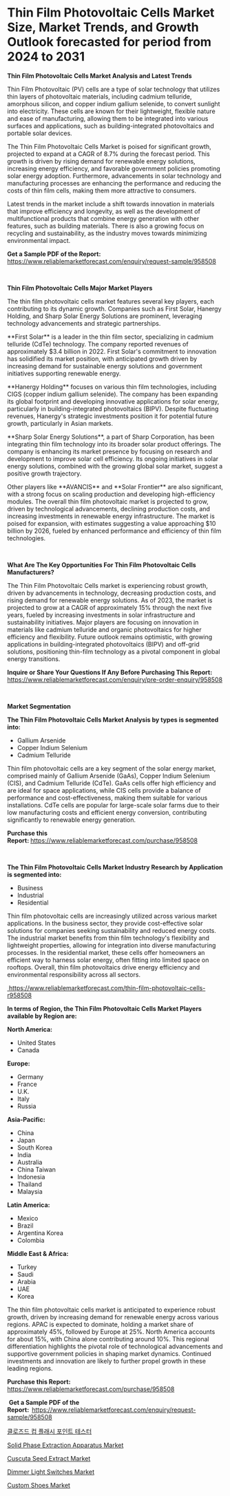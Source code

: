 <p><h1>Thin Film Photovoltaic Cells Market Size, Market Trends, and Growth Outlook forecasted for period from 2024 to 2031</h1></p><p><strong>Thin Film Photovoltaic Cells Market Analysis and Latest Trends</strong></p>
<p><p>Thin Film Photovoltaic (PV) cells are a type of solar technology that utilizes thin layers of photovoltaic materials, including cadmium telluride, amorphous silicon, and copper indium gallium selenide, to convert sunlight into electricity. These cells are known for their lightweight, flexible nature and ease of manufacturing, allowing them to be integrated into various surfaces and applications, such as building-integrated photovoltaics and portable solar devices.</p><p>The Thin Film Photovoltaic Cells Market is poised for significant growth, projected to expand at a CAGR of 8.7% during the forecast period. This growth is driven by rising demand for renewable energy solutions, increasing energy efficiency, and favorable government policies promoting solar energy adoption. Furthermore, advancements in solar technology and manufacturing processes are enhancing the performance and reducing the costs of thin film cells, making them more attractive to consumers.</p><p>Latest trends in the market include a shift towards innovation in materials that improve efficiency and longevity, as well as the development of multifunctional products that combine energy generation with other features, such as building materials. There is also a growing focus on recycling and sustainability, as the industry moves towards minimizing environmental impact.</p></p>
<p><strong>Get a Sample PDF of the Report:&nbsp;</strong> <a href="https://www.reliablemarketforecast.com/enquiry/request-sample/958508">https://www.reliablemarketforecast.com/enquiry/request-sample/958508</a></p>
<p>&nbsp;</p>
<p><strong>Thin Film Photovoltaic Cells Major Market Players</strong></p>
<p><p>The thin film photovoltaic cells market features several key players, each contributing to its dynamic growth. Companies such as First Solar, Hanergy Holding, and Sharp Solar Energy Solutions are prominent, leveraging technology advancements and strategic partnerships.</p><p>**First Solar** is a leader in the thin film sector, specializing in cadmium telluride (CdTe) technology. The company reported revenues of approximately $3.4 billion in 2022. First Solar's commitment to innovation has solidified its market position, with anticipated growth driven by increasing demand for sustainable energy solutions and government initiatives supporting renewable energy.</p><p>**Hanergy Holding** focuses on various thin film technologies, including CIGS (copper indium gallium selenide). The company has been expanding its global footprint and developing innovative applications for solar energy, particularly in building-integrated photovoltaics (BIPV). Despite fluctuating revenues, Hanergy's strategic investments position it for potential future growth, particularly in Asian markets.</p><p>**Sharp Solar Energy Solutions**, a part of Sharp Corporation, has been integrating thin film technology into its broader solar product offerings. The company is enhancing its market presence by focusing on research and development to improve solar cell efficiency. Its ongoing initiatives in solar energy solutions, combined with the growing global solar market, suggest a positive growth trajectory.</p><p>Other players like **AVANCIS** and **Solar Frontier** are also significant, with a strong focus on scaling production and developing high-efficiency modules. The overall thin film photovoltaic market is projected to grow, driven by technological advancements, declining production costs, and increasing investments in renewable energy infrastructure. The market is poised for expansion, with estimates suggesting a value approaching $10 billion by 2026, fueled by enhanced performance and efficiency of thin film technologies.</p></p>
<p>&nbsp;</p>
<p><strong>What Are The Key Opportunities For Thin Film Photovoltaic Cells Manufacturers?</strong></p>
<p><p>The Thin Film Photovoltaic Cells market is experiencing robust growth, driven by advancements in technology, decreasing production costs, and rising demand for renewable energy solutions. As of 2023, the market is projected to grow at a CAGR of approximately 15% through the next five years, fueled by increasing investments in solar infrastructure and sustainability initiatives. Major players are focusing on innovation in materials like cadmium telluride and organic photovoltaics for higher efficiency and flexibility. Future outlook remains optimistic, with growing applications in building-integrated photovoltaics (BIPV) and off-grid solutions, positioning thin-film technology as a pivotal component in global energy transitions.</p></p>
<p><strong>Inquire or Share Your Questions If Any Before Purchasing This Report:</strong> <a href="https://www.reliablemarketforecast.com/enquiry/pre-order-enquiry/958508">https://www.reliablemarketforecast.com/enquiry/pre-order-enquiry/958508</a></p>
<p>&nbsp;</p>
<p><strong>Market Segmentation</strong></p>
<p><strong>The Thin Film Photovoltaic Cells Market Analysis by types is segmented into:</strong></p>
<p><ul><li>Gallium Arsenide</li><li>Copper Indium Selenium</li><li>Cadmium Telluride</li></ul></p>
<p><p>Thin film photovoltaic cells are a key segment of the solar energy market, comprised mainly of Gallium Arsenide (GaAs), Copper Indium Selenium (CIS), and Cadmium Telluride (CdTe). GaAs cells offer high efficiency and are ideal for space applications, while CIS cells provide a balance of performance and cost-effectiveness, making them suitable for various installations. CdTe cells are popular for large-scale solar farms due to their low manufacturing costs and efficient energy conversion, contributing significantly to renewable energy generation.</p></p>
<p><strong>Purchase this Report:&nbsp;</strong><a href="https://www.reliablemarketforecast.com/purchase/958508">https://www.reliablemarketforecast.com/purchase/958508</a></p>
<p>&nbsp;</p>
<p><strong>The Thin Film Photovoltaic Cells Market Industry Research by Application is segmented into:</strong></p>
<p><ul><li>Business</li><li>Industrial</li><li>Residential</li></ul></p>
<p><p>Thin film photovoltaic cells are increasingly utilized across various market applications. In the business sector, they provide cost-effective solar solutions for companies seeking sustainability and reduced energy costs. The industrial market benefits from thin film technology's flexibility and lightweight properties, allowing for integration into diverse manufacturing processes. In the residential market, these cells offer homeowners an efficient way to harness solar energy, often fitting into limited space on rooftops. Overall, thin film photovoltaics drive energy efficiency and environmental responsibility across all sectors.</p></p>
<p><a href="https://www.reliablemarketforecast.com/thin-film-photovoltaic-cells-r958508">&nbsp;https://www.reliablemarketforecast.com/thin-film-photovoltaic-cells-r958508</a></p>
<p><strong>In terms of Region, the Thin Film Photovoltaic Cells Market Players available by Region are:</strong></p>
<p>
    <p> <strong> North America: </strong>
        <ul>
            <li>United States</li>
            <li>Canada</li>
        </ul>
        </p> 
    <p> <strong> Europe: </strong>
        <ul>
            <li>Germany</li>
            <li>France</li>
            <li>U.K.</li>
            <li>Italy</li>
            <li>Russia</li>
        </ul>
        </p> 
    <p> <strong> Asia-Pacific: </strong>
        <ul>
            <li>China</li>
            <li>Japan</li>
            <li>South Korea</li>
            <li>India</li>
            <li>Australia</li>
            <li>China Taiwan</li>
            <li>Indonesia</li>
            <li>Thailand</li>
            <li>Malaysia</li>
        </ul>
        </p> 
    <p> <strong> Latin America: </strong>
        <ul>
            <li>Mexico</li>
            <li>Brazil</li>
            <li>Argentina Korea</li>
            <li>Colombia</li>
        </ul>
        </p> 
    <p> <strong> Middle East & Africa: </strong>
        <ul>
            <li>Turkey</li>
            <li>Saudi</li>
            <li>Arabia</li>
            <li>UAE</li>
            <li>Korea</li>
        </ul>
    </p>
    </p>
<p><p>The thin film photovoltaic cells market is anticipated to experience robust growth, driven by increasing demand for renewable energy across various regions. APAC is expected to dominate, holding a market share of approximately 45%, followed by Europe at 25%. North America accounts for about 15%, with China alone contributing around 10%. This regional differentiation highlights the pivotal role of technological advancements and supportive government policies in shaping market dynamics. Continued investments and innovation are likely to further propel growth in these leading regions.</p></p>
<p><strong>Purchase this Report: </strong><a href="https://www.reliablemarketforecast.com/purchase/958508">https://www.reliablemarketforecast.com/purchase/958508</a></p>
<p>&nbsp;<strong>Get a Sample PDF of the Report:&nbsp;&nbsp;</strong><a href="https://www.reliablemarketforecast.com/enquiry/request-sample/958508">https://www.reliablemarketforecast.com/enquiry/request-sample/958508</a></p>
<p><strong></strong></p>
<p><p><a href="https://medium.com/@eunicevaughan35/%EC%84%B8%EA%B3%84-closed-cup-flash-point-testers-market-%EC%9D%80-2024%EC%97%90%EC%84%9C-2031%EB%A1%9C-%EC%97%B0%ED%8F%89%EA%B7%A0-%EC%A6%9D%EA%B0%80%EC%9C%A8%EC%9D%84-%EB%B3%B4%EC%9D%BC-%EA%B2%83%EC%9C%BC%EB%A1%9C-%EC%98%88%EC%83%81%EB%90%A9%EB%8B%88%EB%8B%A4-54541da9a8d1">클로즈드 컵 플래시 포인트 테스터</a></p><p><a href="https://github.com/NorbertYates/Market-Research-Report-List-7/blob/main/solid-phase-extraction-apparatus-market.md">Solid Phase Extraction Apparatus Market</a></p><p><a href="https://medium.com/@kaitlynkristyfj136/the-global-cuscuta-seed-extract-market-identifies-drivers-restraints-opportunities-and-trends-05e98274cf24">Cuscuta Seed Extract Market</a></p><p><a href="https://www.linkedin.com/pulse/dimmer-light-switches-market-industry-landscape-growth-mq1fe?trackingId=CXEvJZB4SuywdAfjShsqJw%3D%3D">Dimmer Light Switches Market</a></p><p><a href="https://medium.com/@millerjimk/the-custom-shoes-market-research-report-provides-an-in-depth-and-up-to-date-analysis-of-the-7551d0bf25b9">Custom Shoes Market</a></p></p>